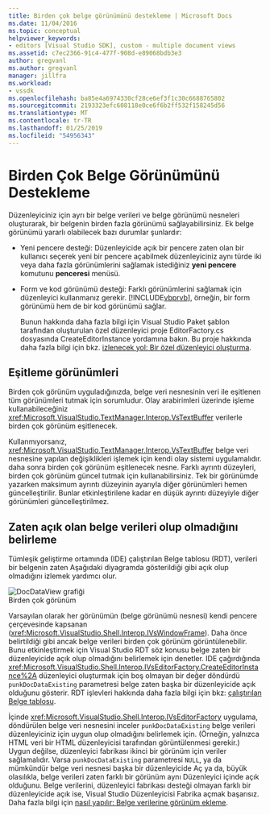 ```yaml
---
title: Birden çok belge görünümünü destekleme | Microsoft Docs
ms.date: 11/04/2016
ms.topic: conceptual
helpviewer_keywords:
- editors [Visual Studio SDK], custom - multiple document views
ms.assetid: c7ec2366-91c4-477f-908d-e89068bdb3e3
author: gregvanl
ms.author: gregvanl
manager: jillfra
ms.workload:
- vssdk
ms.openlocfilehash: ba85e4a6974330cf28ce6ef3f1c30c6688765802
ms.sourcegitcommit: 2193323efc608118e0ce6f6b2ff532f158245d56
ms.translationtype: MT
ms.contentlocale: tr-TR
ms.lasthandoff: 01/25/2019
ms.locfileid: "54956343"
---
```

# <a name="supporting-multiple-document-views"></a>Birden Çok Belge Görünümünü Destekleme
Düzenleyiciniz için ayrı bir belge verileri ve belge görünümü nesneleri oluşturarak, bir belgenin birden fazla görünümü sağlayabilirsiniz. Ek belge görünümü yararlı olabilecek bazı durumlar şunlardır:  
  
- Yeni pencere desteği: Düzenleyicide açık bir pencere zaten olan bir kullanıcı seçerek yeni bir pencere açabilmek düzenleyiciniz aynı türde iki veya daha fazla görünümlerini sağlamak istediğiniz **yeni pencere** komutunu **penceresi** menüsü.  
  
- Form ve kod görünümü desteği: Farklı görünümlerini sağlamak için düzenleyici kullanmanız gerekir. [!INCLUDE[vbprvb](../code-quality/includes/vbprvb_md.md)], örneğin, bir form görünümü hem de bir kod görünümü sağlar.  
  
  Bunun hakkında daha fazla bilgi için Visual Studio Paket şablon tarafından oluşturulan özel düzenleyici proje EditorFactory.cs dosyasında CreateEditorInstance yordamına bakın. Bu proje hakkında daha fazla bilgi için bkz. [izlenecek yol: Bir özel düzenleyici oluşturma](../extensibility/walkthrough-creating-a-custom-editor.md).  
  
## <a name="synchronizing-views"></a>Eşitleme görünümleri  
 Birden çok görünüm uyguladığınızda, belge veri nesnesinin veri ile eşitlenen tüm görünümleri tutmak için sorumludur. Olay arabirimleri üzerinde işleme kullanabileceğiniz <xref:Microsoft.VisualStudio.TextManager.Interop.VsTextBuffer> verilerle birden çok görünüm eşitlenecek.  
  
 Kullanmıyorsanız, <xref:Microsoft.VisualStudio.TextManager.Interop.VsTextBuffer> belge veri nesnesine yapılan değişiklikleri işlemek için kendi olay sistemi uygulamalıdır. daha sonra birden çok görünüm eşitlenecek nesne. Farklı ayrıntı düzeyleri, birden çok görünüm güncel tutmak için kullanabilirsiniz. Tek bir görünümde yazarken maksimum ayrıntı düzeyinin ayarıyla diğer görünümleri hemen güncelleştirilir. Bunlar etkinleştirilene kadar en düşük ayrıntı düzeyiyle diğer görünümleri güncelleştirilmez.  
  
## <a name="determining-whether-document-data-is-already-open"></a>Zaten açık olan belge verileri olup olmadığını belirleme  
 Tümleşik geliştirme ortamında (IDE) çalıştırılan Belge tablosu (RDT), verileri bir belgenin zaten Aşağıdaki diyagramda gösterildiği gibi açık olup olmadığını izlemek yardımcı olur.  
  
 ![DocDataView grafiği](../extensibility/media/docdataview.gif "Docdataview")  
Birden çok görünüm  
  
 Varsayılan olarak her görünümün (belge görünümü nesnesi) kendi pencere çerçevesinde kapsanan (<xref:Microsoft.VisualStudio.Shell.Interop.IVsWindowFrame>). Daha önce belirtildiği gibi ancak belge verileri birden çok görünüm görüntülenebilir. Bunu etkinleştirmek için Visual Studio RDT söz konusu belge zaten bir düzenleyicide açık olup olmadığını belirlemek için denetler. IDE çağırdığında <xref:Microsoft.VisualStudio.Shell.Interop.IVsEditorFactory.CreateEditorInstance%2A> düzenleyici oluşturmak için boş olmayan bir değer döndürdü `punkDocDataExisting` parametresi belge zaten başka bir düzenleyicide açık olduğunu gösterir. RDT işlevleri hakkında daha fazla bilgi için bkz: [çalıştırılan Belge tablosu](../extensibility/internals/running-document-table.md).  
  
 İçinde <xref:Microsoft.VisualStudio.Shell.Interop.IVsEditorFactory> uygulama, döndürülen belge veri nesnesini inceler `punkDocDataExisting` belge verileri düzenleyiciniz için uygun olup olmadığını belirlemek için. (Örneğin, yalnızca HTML veri bir HTML düzenleyicisi tarafından görüntülenmesi gerekir.) Uygun değilse, düzenleyici fabrikası ikinci bir görünüm için veriler sağlamalıdır. Varsa `punkDocDataExisting` parametresi `NULL`, ya da mümkündür belge veri nesnesi başka bir düzenleyicide Aç ya da, büyük olasılıkla, belge verileri zaten farklı bir görünüm aynı Düzenleyici içinde açık olduğunu. Belge verilerini, düzenleyici fabrikası desteği olmayan farklı bir düzenleyicide açık ise, Visual Studio Düzenleyicisi Fabrika açmak başarısız. Daha fazla bilgi için [nasıl yapılır: Belge verilerine görünüm ekleme](../extensibility/how-to-attach-views-to-document-data.md).
